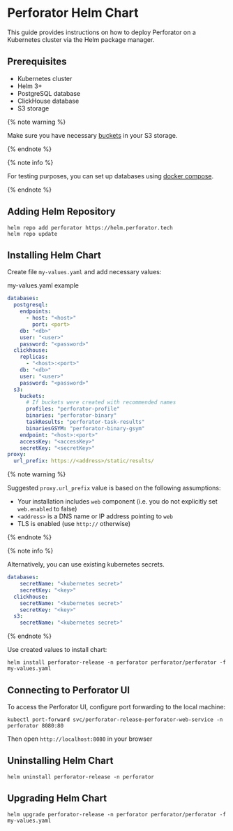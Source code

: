 # Perforator Helm Chart
This guide provides instructions on how to deploy Perforator on a Kubernetes cluster via the Helm package manager.

## Prerequisites

- Kubernetes cluster
- Helm 3+
- PostgreSQL database
- ClickHouse database
- S3 storage

{% note warning %}

Make sure you have necessary [buckets](https://github.com/yandex/perforator/blob/be7ed14b5b875217984d3aab5d93ca10289cb134/perforator/deploy/db/docker-compose/compose.yaml#L86-L90) in your S3 storage.

{% endnote %}

{% note info %}

For testing purposes, you can set up databases using [docker compose](docker-compose.md).

{% endnote %}

## Adding Helm Repository

```
helm repo add perforator https://helm.perforator.tech
helm repo update
```

## Installing Helm Chart

Create file `my-values.yaml` and add necessary values:

my-values.yaml example
```yaml
databases:
  postgresql:
    endpoints:
      - host: "<host>"
        port: <port>
    db: "<db>"
    user: "<user>"
    password: "<password>"
  clickhouse:
    replicas:
      - "<host>:<port>"
    db: "<db>"
    user: "<user>"
    password: "<password>"
  s3:
    buckets:
      # If buckets were created with recommended names
      profiles: "perforator-profile"
      binaries: "perforator-binary"
      taskResults: "perforator-task-results"
      binariesGSYM: "perforator-binary-gsym"
    endpoint: "<host>:<port>"
    accessKey: "<accessKey>"
    secretKey: "<secretKey>"
proxy:
  url_prefix: https://<address>/static/results/
```

{% note warning %}

Suggested `proxy.url_prefix` value is based on the following assumptions:
- Your installation includes `web` component (i.e. you do not explicitly set `web.enabled` to false)
- `<address>` is a DNS name or IP address pointing to `web`
- TLS is enabled (use `http://` otherwise)

{% endnote %}

{% note info %}

Alternatively, you can use existing kubernetes secrets.

```yaml
databases:
    secretName: "<kubernetes secret>"
    secretKey: "<key>"
  clickhouse:
    secretName: "<kubernetes secret>"
    secretKey: "<key>"
  s3:
    secretName: "<kubernetes secret>"
```

{% endnote %}

Use created values to install chart:

```console
helm install perforator-release -n perforator perforator/perforator -f my-values.yaml
```

## Connecting to Perforator UI

To access the Perforator UI, configure port forwarding to the local machine:

```console
kubectl port-forward svc/perforator-release-perforator-web-service -n perforator 8080:80
```
Then open `http://localhost:8080` in your browser

## Uninstalling Helm Chart

```console
helm uninstall perforator-release -n perforator
```

## Upgrading Helm Chart

```console
helm upgrade perforator-release -n perforator perforator/perforator -f my-values.yaml
```
